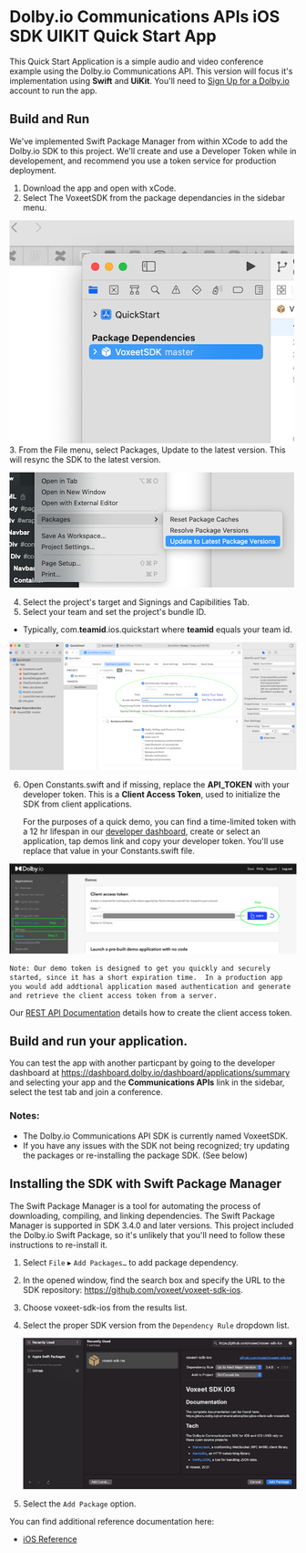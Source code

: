 # Dolby.io Communications APIs iOS SDK UIKIT Quick Start App
This Quick Start Application is a simple audio and video conference example using the Dolby.io Communications API. This version will focus it's implementation using **Swift** and **UiKit**.  You'll need to [Sign Up for a Dolby.io](https://www.dolby.io/signup) account to run the app. 
## Build and Run
We've implemented Swift Package Manager from within XCode to add the Dolby.io SDK to this project.  We'll create and use a Developer Token while in developement, and recommend you use a token service for production deployment. 

1. Download the app and open with xCode.
2. Select The VoxeetSDK from the package dependancies in the sidebar menu.

![Select the SDK](./wiki/wiki-select-sdk.png)
3. From the File menu, select Packages, Update to the latest version. This will resync the SDK to the latest version.
  
 ![Select the SDK](./wiki/wiki-update-pkg.png)

4. Select the project's target and Signings and Capibilities Tab.
5. Select your team and set the project's bundle ID.
  - Typically, com.**teamid**.ios.quickstart where **teamid** equals your team id.

![Xcode Build Setting](./wiki/wiki-quickstart-bundleid.png)

6. Open Constants.swift and if missing, replace the **API_TOKEN** with your developer token.  This is a **Client Access Token**, used to initialize the SDK from client applications. 

    For the purposes of a quick demo, you can find a time-limited token with a 12 hr lifespan in our [developer dashboard](https://dashboard.dolby.io), create or select an application, tap demos link and copy your developer token. You'll use replace that value in your Constants.swift file.

![Token](./wiki/wiki-client-access-token.png)

```
Note: Our demo token is designed to get you quickly and securely started, since it has a short expiration time.  In a production app you would add addtional application mased authentication and generate and retrieve the client access token from a server. 
```

Our [REST API Documentation](https://docs.dolby.io/communications-apis/reference/get-client-access-token) details how to create the client access token.  

  
## Build and run your application.
 You can test the app with another particpant by going to the developer dashboard at https://dashboard.dolby.io/dashboard/applications/summary and selecting your app and the **Communications APIs** link in the sidebar, select the test tab and join a conference.

### Notes:
- The Dolby.io Communications API SDK is currently named VoxeetSDK. 
- If you have any issues with the SDK not being recognized; try updating the packages or re-installing the package SDK. (See below)

 
## Installing the SDK with Swift Package Manager

The Swift Package Manager is a tool for automating the process of downloading, compiling, and linking dependencies. The Swift Package Manager is supported in SDK 3.4.0 and later versions. This project included the Dolby.io Swift Package, so it's unlikely that you'll need to follow these instructions to re-install it. 

1. Select `File` ▸ `Add Packages…` to add package dependency.

2. In the opened window, find the search box and specify the URL to the SDK repository: https://github.com/voxeet/voxeet-sdk-ios.

3. Choose voxeet-sdk-ios from the results list.

4. Select the proper SDK version from the `Dependency Rule` dropdown list.
   
    ![SPM Settings](./wiki/wiki-spm-install.png)

5. Select the `Add Package` option.

You can find additional reference documentation here:
- [iOS Reference](https://docs.dolby.io/communications/docs/ios-client-sdk-voxeetsdk)